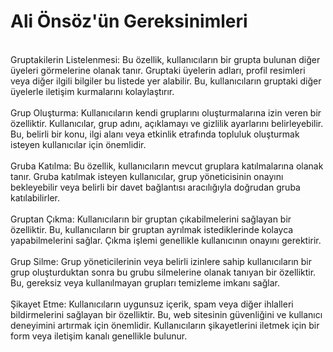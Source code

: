 <h1>Ali Önsöz'ün Gereksinimleri</h1>
<br>
Gruptakilerin Listelenmesi:
Bu özellik, kullanıcıların bir grupta bulunan diğer üyeleri görmelerine olanak tanır. Gruptaki üyelerin adları, profil resimleri veya diğer ilgili bilgiler bu listede yer alabilir. Bu, kullanıcıların gruptaki diğer üyelerle iletişim kurmalarını kolaylaştırır.
<br>
<br>
Grup Oluşturma:
Kullanıcıların kendi gruplarını oluşturmalarına izin veren bir özelliktir. Kullanıcılar, grup adını, açıklamayı ve gizlilik ayarlarını belirleyebilir. Bu, belirli bir konu, ilgi alanı veya etkinlik etrafında topluluk oluşturmak isteyen kullanıcılar için önemlidir.
<br>
<br>
Gruba Katılma:
Bu özellik, kullanıcıların mevcut gruplara katılmalarına olanak tanır. Gruba katılmak isteyen kullanıcılar, grup yöneticisinin onayını bekleyebilir veya belirli bir davet bağlantısı aracılığıyla doğrudan gruba katılabilirler.
<br>
<br>
Gruptan Çıkma:
Kullanıcıların bir gruptan çıkabilmelerini sağlayan bir özelliktir. Bu, kullanıcıların bir gruptan ayrılmak istediklerinde kolayca yapabilmelerini sağlar. Çıkma işlemi genellikle kullanıcının onayını gerektirir.
<br>
<br>
Grup Silme:
Grup yöneticilerinin veya belirli izinlere sahip kullanıcıların bir grup oluşturduktan sonra bu grubu silmelerine olanak tanıyan bir özelliktir. Bu, gereksiz veya kullanılmayan grupları temizleme imkanı sağlar.
<br>
<br>
Şikayet Etme:
Kullanıcıların uygunsuz içerik, spam veya diğer ihlalleri bildirmelerini sağlayan bir özelliktir. Bu, web sitesinin güvenliğini ve kullanıcı deneyimini artırmak için önemlidir. Kullanıcıların şikayetlerini iletmek için bir form veya iletişim kanalı genellikle bulunur.
